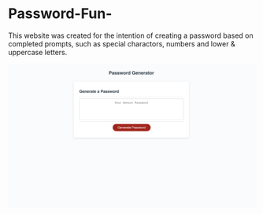# Password-Fun-

This website was created for the intention of creating a password based on completed prompts, such as special charactors, numbers and lower & uppercase letters.




![Alt text](./Images/Screenshot%202023-01-15%20at%201.59.32%20PM.png)
